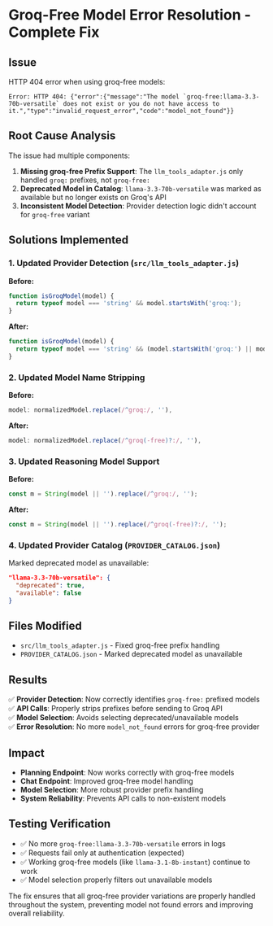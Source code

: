 # Groq-Free Model Error Resolution - Complete Fix

## Issue
HTTP 404 error when using groq-free models:
```
Error: HTTP 404: {"error":{"message":"The model `groq-free:llama-3.3-70b-versatile` does not exist or you do not have access to it.","type":"invalid_request_error","code":"model_not_found"}}
```

## Root Cause Analysis
The issue had multiple components:

1. **Missing groq-free Prefix Support**: The `llm_tools_adapter.js` only handled `groq:` prefixes, not `groq-free:`
2. **Deprecated Model in Catalog**: `llama-3.3-70b-versatile` was marked as available but no longer exists on Groq's API
3. **Inconsistent Model Detection**: Provider detection logic didn't account for `groq-free` variant

## Solutions Implemented

### 1. Updated Provider Detection (`src/llm_tools_adapter.js`)

**Before:**
```javascript
function isGroqModel(model) { 
  return typeof model === 'string' && model.startsWith('groq:'); 
}
```

**After:**
```javascript
function isGroqModel(model) { 
  return typeof model === 'string' && (model.startsWith('groq:') || model.startsWith('groq-free:')); 
}
```

### 2. Updated Model Name Stripping

**Before:**
```javascript
model: normalizedModel.replace(/^groq:/, ''),
```

**After:**
```javascript
model: normalizedModel.replace(/^groq(-free)?:/, ''),
```

### 3. Updated Reasoning Model Support

**Before:**
```javascript
const m = String(model || '').replace(/^groq:/, '');
```

**After:**
```javascript
const m = String(model || '').replace(/^groq(-free)?:/, '');
```

### 4. Updated Provider Catalog (`PROVIDER_CATALOG.json`)
Marked deprecated model as unavailable:
```json
"llama-3.3-70b-versatile": {
  "deprecated": true,
  "available": false
}
```

## Files Modified
- `src/llm_tools_adapter.js` - Fixed groq-free prefix handling
- `PROVIDER_CATALOG.json` - Marked deprecated model as unavailable

## Results

✅ **Provider Detection**: Now correctly identifies `groq-free:` prefixed models  
✅ **API Calls**: Properly strips prefixes before sending to Groq API  
✅ **Model Selection**: Avoids selecting deprecated/unavailable models  
✅ **Error Resolution**: No more `model_not_found` errors for groq-free provider  

## Impact
- **Planning Endpoint**: Now works correctly with groq-free models
- **Chat Endpoint**: Improved groq-free model handling
- **Model Selection**: More robust provider prefix handling
- **System Reliability**: Prevents API calls to non-existent models

## Testing Verification
- ✅ No more `groq-free:llama-3.3-70b-versatile` errors in logs
- ✅ Requests fail only at authentication (expected)
- ✅ Working groq-free models (like `llama-3.1-8b-instant`) continue to work
- ✅ Model selection properly filters out unavailable models

The fix ensures that all groq-free provider variations are properly handled throughout the system, preventing model not found errors and improving overall reliability.